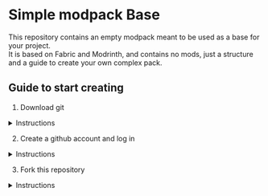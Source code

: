 # Simple modpack Base

This repository contains an empty modpack meant to be used as a base for your project.
<br>It is based on Fabric and Modrinth, and contains no mods, just a structure and a guide to create your own complex pack.

## Guide to start creating

1. Download git
<details>
  <summary>Instructions</summary>
  If you are experienced with  savy, just get git the way you usually do and skip this part.
  <br>Otherwise, download a git client : https://desktop.github.com/
  <br>This one is github's official client and comes bundled with git for easy installation.
</details>

2. Create a github account and log in
<details>
  <summary>Instructions</summary>
  Create an account on github : https://github.com/
  <br>You may skip this step if you know you don't need versionning and don't want your pack to be open sourced.
  <br>You can use your microsoft account, which you already have if you own minecraft.
</details>

3. Fork this repository
<details>
  <summary>Instructions</summary>
  <br>On github : Click the "fork" button at the top right of the page https://github.com/matklad/cargo-xtask/fork
  <br>Using
</details>
